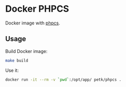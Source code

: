# Docker PHPCS

Docker image with [phpcs](https://github.com/squizlabs/PHP_CodeSniffer).

## Usage

Build Docker image:

```sh
make build
```

Use it:

```sh
docker run -it --rm -v `pwd`:/opt/app/ petk/phpcs .
```
